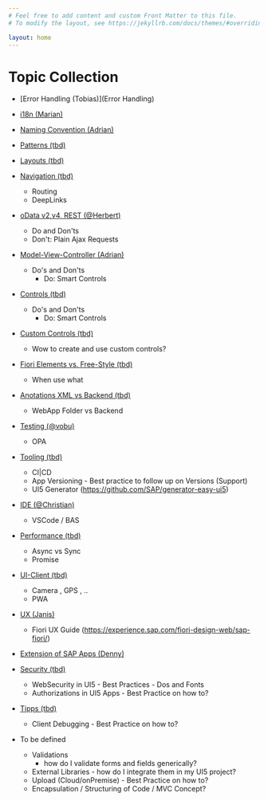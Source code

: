 ```yaml
---
# Feel free to add content and custom Front Matter to this file.
# To modify the layout, see https://jekyllrb.com/docs/themes/#overriding-theme-defaults

layout: home
---
```


# Topic Collection

- [Error Handling (Tobias)](Error Handling)
- [i18n (Marian)](i18n)
- [Naming Convention (Adrian)](nc)
- [Patterns (tbd)](#blank)
- [Layouts (tbd)](#blank)
- [Navigation (tbd)](#blank)
  - Routing
  - DeepLinks
- [oData v2,v4, REST (@Herbert)](odata)
  - Do and Don'ts
  - Don't: Plain Ajax Requests
- [Model-View-Controller (Adrian)](mvc)
  - Do's and Don'ts
    - Do: Smart Controls
- [Controls (tbd)](#blank)
  - Do's and Don'ts
    - Do: Smart Controls
- [Custom Controls (tbd)](#blank)
  - Wow to create and use custom controls?
- [Fiori Elements vs. Free-Style (tbd)](#blank)
  - When use what
- [Anotations XML vs Backend (tbd)](#blank)
  - WebApp Folder vs Backend
- [Testing (@vobu)](#blank)
  - OPA
- [Tooling (tbd)](#blank)
  - CI|CD
  - App Versioning - Best practice to follow up on Versions (Support)
  - UI5 Generator (<https://github.com/SAP/generator-easy-ui5>)
- [IDE (@Christian)](#blank)
  - VSCode / BAS
- [Performance (tbd)](#blank)
  - Async vs Sync
  - Promise
- [UI-Client (tbd)](#blank)
  - Camera , GPS , ..
  - PWA
- [UX (Janis)](#blank)
  - Fiori UX Guide (<https://experience.sap.com/fiori-design-web/sap-fiori/>)
- [Extension of SAP Apps (Denny)](#blank)
- [Security (tbd)](#blank)
  - WebSecurity in UI5 - Best Practices - Dos and Fonts
  - Authorizations in UI5 Apps - Best Practice on how to?
- [Tipps (tbd)](#blank)

  - Client Debugging - Best Practice on how to?

- To be defined
  - Validations
    - how do I validate forms and fields generically?
  - External Libraries - how do I integrate them in my UI5 project?
  - Upload (Cloud/onPremise) - Best Practice on how to?
  - Encapsulation / Structuring of Code / MVC Concept?
